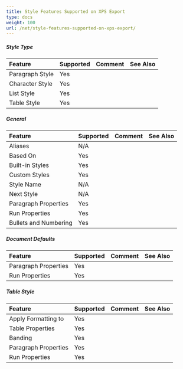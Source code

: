 ```yaml
---
title: Style Features Supported on XPS Export
type: docs
weight: 100
url: /net/style-features-supported-on-xps-export/
---
```


##### **Style Type**

|**Feature**|**Supported**|**Comment**|**See Also**|
| :- | :- | :- | :- |
|Paragraph Style |Yes | | |
|Character Style |Yes | | |
|List Style |Yes | | |
|Table Style |Yes | | |
##### **General**

|**Feature**|**Supported**|**Comment**|**See Also**|
| :- | :- | :- | :- |
|Aliases |N/A | | |
|Based On |Yes | | |
|Built-in Styles |Yes | | |
|Custom Styles |Yes | | |
|Style Name |N/A | | |
|Next Style |N/A | | |
|Paragraph Properties |Yes | | |
|Run Properties |Yes | | |
|Bullets and Numbering |Yes | | |
##### **Document Defaults**

|**Feature**|**Supported**|**Comment**|**See Also**|
| :- | :- | :- | :- |
|Paragraph Properties |Yes | | |
|Run Properties |Yes | | |
##### **Table Style**

|**Feature**|**Supported**|**Comment**|**See Also**|
| :- | :- | :- | :- |
|Apply Formatting to |Yes | | |
|Table Properties |Yes | | |
|Banding |Yes | | |
|Paragraph Properties |Yes | | |
|Run Properties |Yes | | |

